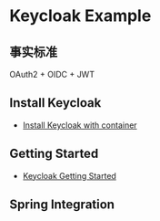 # Keycloak Example


## 事实标准
OAuth2 + OIDC + JWT

## Install Keycloak

- [Install Keycloak with container](./install/container/install_via_container.md)

## Getting Started

- [Keycloak Getting Started](./getting-started/getting-started.md)

## Spring Integration

